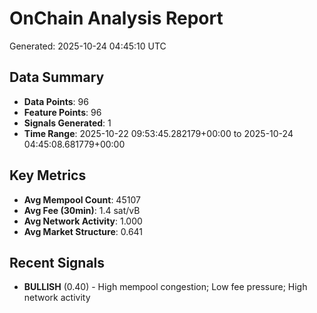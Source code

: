 # OnChain Analysis Report
Generated: 2025-10-24 04:45:10 UTC

## Data Summary
- **Data Points**: 96
- **Feature Points**: 96
- **Signals Generated**: 1
- **Time Range**: 2025-10-22 09:53:45.282179+00:00 to 2025-10-24 04:45:08.681779+00:00

## Key Metrics
- **Avg Mempool Count**: 45107
- **Avg Fee (30min)**: 1.4 sat/vB
- **Avg Network Activity**: 1.000
- **Avg Market Structure**: 0.641

## Recent Signals
- **BULLISH** (0.40) - High mempool congestion; Low fee pressure; High network activity
